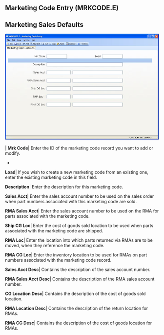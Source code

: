 ## Marketing Code Entry (MRKCODE.E)
<PageHeader />

## Marketing Sales Defaults

![](./MRKCODE-E-1.jpg)

| **Mrk Code**|  Enter the ID of the marketing code record you want to add or
modify.

-  
**Load**|  If you wish to create a new marketing code from an existing one,
enter the existing marketing code in this field.

**Description**|  Enter the description for this marketing code.

**Sales Acct**|  Enter the sales account number to be used on the sales order
when part numbers associated with this marketing code are sold.

**RMA Sales Acct**|  Enter the sales account number to be used on the RMA for
parts associated with the marketing code.

**Ship CG Loc**|  Enter the cost of goods sold location to be used when parts
associated with the marketing code are shipped.

**RMA Loc**|  Enter the location into which parts returned via RMAs are to be
moved, when they reference the marketing code.

**RMA CG Loc**|  Enter the inventory location to be used for RMAs on part
numbers associated with the marketing code record.

**Sales Acct Desc**|  Contains the description of the sales account number.

**RMA Sales Acct Desc**|  Contains the description of the RMA sales account
number.

**CG Location Desc**|  Contains the description of the cost of goods sold
location.

**RMA Location Desc**|  Contains the description of the return location for
RMAs.

**RMA CG Desc**|  Contains the description of the cost of goods location for
RMAs.


<badge text= "Version 8.10.57 " vertical="middle" />

<PageFooter />
